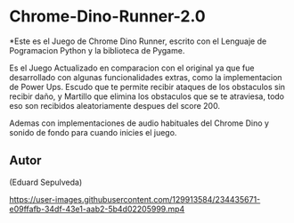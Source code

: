 # Chrome-Dino-Runner-2.0


*Este es el Juego de Chrome Dino Runner, escrito con el Lenguaje de Pogramacion 
Python y la biblioteca de Pygame.

Es el Juego Actualizado en comparacion con el original ya que fue desarrollado
con algunas funcionalidades extras, como la implementacion de Power Ups. Escudo 
que te permite recibir ataques de los obstaculos sin recibir daño, y Martillo 
que elimina los obstaculos que se te atraviesa, todo eso son recibidos aleatoriamente
despues del score 200.

Ademas con implementaciones de audio habituales del Chrome Dino y sonido de fondo 
para cuando inicies el juego.




## Autor

(Eduard Sepulveda)







https://user-images.githubusercontent.com/129913584/234435671-e09ffafb-34df-43e1-aab2-5b4d02205999.mp4

